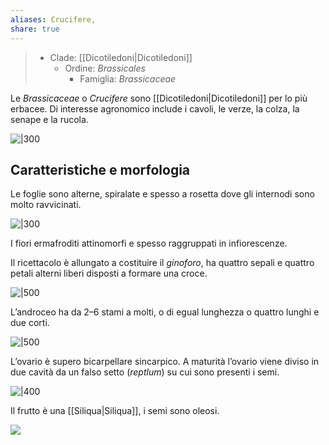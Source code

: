 ```yaml
---
aliases: Crucifere,
share: true
---
```

> - Clade: [[Dicotiledoni|Dicotiledoni]]
> 	- Ordine: *Brassicales*
> 		- Famiglia: *Brassicaceae*

Le *Brassicaceae* o *Crucifere* sono [[Dicotiledoni|Dicotiledoni]] per lo più erbacee.
Di interesse agronomico include i cavoli, le verze, la colza, la senape e la rucola.

![|300](9009c372946ec2c7414db55473353ee9_MD5%201.png)

## Caratteristiche e morfologia
Le foglie sono alterne, spiralate e spesso a rosetta dove gli internodi sono molto ravvicinati.

![|300](5751ab6df076a71627e81b22dcc96337_MD5%201.png)

I fiori ermafroditi attinomorfi e spesso raggruppati in infiorescenze.

Il ricettacolo è allungato a costituire il *ginoforo*, ha quattro sepali e quattro petali alterni liberi disposti a formare una croce.

![|500](648742bca5ddb78e54db5fccb9ff7d59_MD5%201.png)

L’androceo ha da 2–6 stami a molti, o di egual lunghezza o quattro lunghi e due corti.

![|500](584f1a5235f860593e892a8220f13ebf_MD5%201.png)

L’ovario è supero bicarpellare sincarpico.
A maturità l’ovario viene diviso in due cavità da un falso setto (*reptlum*) su cui sono presenti i semi.

![|400](c67fdcd085a05728eb43401f33bc416f_MD5%201.png)

Il frutto è una [[Siliqua|Siliqua]], i semi sono oleosi.

![](648ba35f66e20fa5a6a9b5dc00c0cfbc_MD5%201.png)